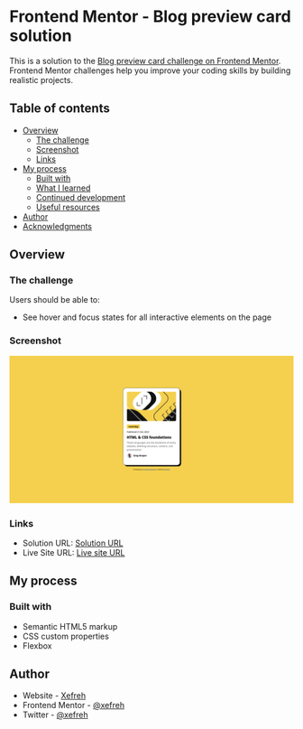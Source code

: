 # Frontend Mentor - Blog preview card solution

This is a solution to the [Blog preview card challenge on Frontend Mentor](https://www.frontendmentor.io/challenges/blog-preview-card-ckPaj01IcS). Frontend Mentor challenges help you improve your coding skills by building realistic projects.

## Table of contents

- [Overview](#overview)
  - [The challenge](#the-challenge)
  - [Screenshot](#screenshot)
  - [Links](#links)
- [My process](#my-process)
  - [Built with](#built-with)
  - [What I learned](#what-i-learned)
  - [Continued development](#continued-development)
  - [Useful resources](#useful-resources)
- [Author](#author)
- [Acknowledgments](#acknowledgments)

## Overview

### The challenge

Users should be able to:

- See hover and focus states for all interactive elements on the page

### Screenshot

![](./preview.png)

### Links

- Solution URL: [Solution URL](https://www.frontendmentor.io/solutions/blog-preview-card-using-flexbox-W-XCh6mVcK)
- Live Site URL: [Live site URL](https://xefreh.github.io/blog-preview-card/)

## My process

### Built with

- Semantic HTML5 markup
- CSS custom properties
- Flexbox

## Author

- Website - [Xefreh](https://www.your-site.com)
- Frontend Mentor - [@xefreh](https://www.frontendmentor.io/profile/xefreh)
- Twitter - [@xefreh](https://www.twitter.com/xefreh)
